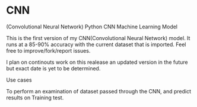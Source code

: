 # CNN
(Convolutional Neural Network)
Python CNN Machine Learning Model

This is the first version of my CNN(Convolutional Neural Network) model. It runs at a 85-90% accuracy with the current dataset that is imported. Feel free to improve/fork/report issues.

I plan on continouts work on this realease an updated version in the future but exact date is yet to be determined.

Use cases

To perform an examination of dataset passed through the CNN, and predict results on Training test.
